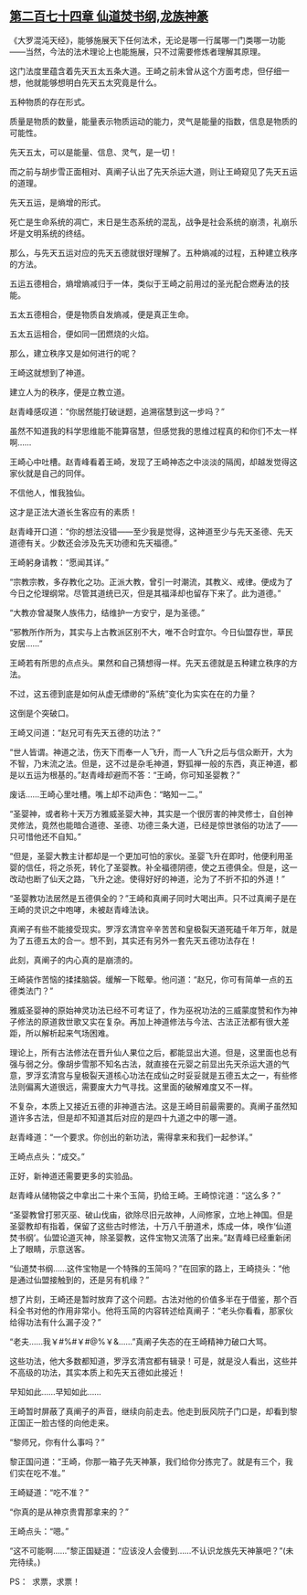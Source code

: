 ## [第二百七十四章 仙道焚书纲,龙族神篆](https://www.xxbiquge.com/11_11207/8968156.html)


  《大罗混沌天经》，能够施展天下任何法术，无论是哪一行属哪一门类哪一功能——当然，今法的法术理论上也能施展，只不过需要修炼者理解其原理。

  这门法度里蕴含着先天五太五条大道。王崎之前未曾从这个方面考虑，但仔细一想，他就能够想明白先天五太究竟是什么。

  五种物质的存在形式。

  质量是物质的数量，能量表示物质运动的能力，灵气是能量的指数，信息是物质的可能性。

  先天五太，可以是能量、信息、灵气，是一切！

  而之前与胡步雪正面相对、真阐子认出了先天杀运大道，则让王崎窥见了先天五运的道理。

  先天五运，是熵增的形式。

  死亡是生命系统的凋亡，末日是生态系统的混乱，战争是社会系统的崩溃，礼崩乐坏是文明系统的终结。

  那么，与先天五运对应的先天五德就很好理解了。五种熵减的过程，五种建立秩序的方法。

  五运五德相合，熵增熵减归于一体，类似于王崎之前用过的圣光配合燃寿法的技能。

  五太五德相合，便是物质自发熵减，便是真正生命。

  五太五运相合，便如同一团燃烧的火焰。

  那么，建立秩序又是如何进行的呢？

  王崎这就想到了神道。

  建立人为的秩序，便是立教立道。

  赵青峰感叹道：“你居然能打破谜题，追溯宿慧到这一步吗？”

  虽然不知道我的科学思维能不能算宿慧，但感觉我的思维过程真的和你们不太一样啊……

  王崎心中吐槽。赵青峰看着王崎，发现了王崎神态之中淡淡的隔阂，却越发觉得这家伙就是自己的同伴。

  不信他人，惟我独仙。

  这才是正法大道长生客应有的素质！

  赵青峰开口道：“你的想法没错——至少我是觉得，这神道至少与先天圣德、先天道德有关。少数还会涉及先天功德和先天福德。”

  王崎躬身请教：“愿闻其详。”

  “宗教宗教，多存教化之功。正派大教，曾引一时潮流，其教义、戒律。便成为了今日之伦理纲常。尽管其道统已灭，但是其福泽却也留存下来了。此为道德。”

  “大教亦曾凝聚人族伟力，结维护一方安宁，是为圣德。”

  “邪教所作所为，其实与上古教派区别不大，唯不合时宜尔。今日仙盟存世，草民安居……”

  王崎若有所思的点点头。果然和自己猜想得一样。先天五德就是五种建立秩序的方法。

  不过，这五德到底是如何从虚无缥缈的“系统”变化为实实在在的力量？

  这倒是个突破口。

  王崎又问道：“赵兄可有先天五德的功法？”

  “世人皆谓。神道之法，伤天下而奉一人飞升，而一人飞升之后与信众断开，大为不智，乃末流之法。但是，这不过是杂毛神道，野狐禅一般的东西，真正神道，都是以五运为根基的。”赵青峰却避而不答：“王崎，你可知圣婴教？”

  废话……王崎心里吐槽。嘴上却不动声色：“略知一二。”

  “圣婴神，或者称十天万方雅威圣婴大神，其实是一个很厉害的神灵修士，自创神灵修法，竟然也能暗合道德、圣德、功德三条大道，已经是惊世骇俗的功法了——只可惜他还不自知。”

  “但是，圣婴大教主计都却是一个更加可怕的家伙。圣婴飞升在即时，他便利用圣婴的信任，将之杀死，转化了圣婴教。补全福德阴德，使之五德俱全。但是，这一改动也断了仙天之路，飞升之途。使得好好的神道，沦为了不折不扣的外道！”

  “圣婴教功法居然是五德俱全的？”王崎和真阐子同时大喝出声。只不过真阐子是在王崎的灵识之中咆哮，未被赵青峰法诀。

  真阐子有些不能接受现实。罗浮玄清宫辛辛苦苦和皇极裂天道死磕千年万年，就是为了五德五太的合一。想不到，其实还有另外一套先天五德功法存在！

  此刻，真阐子的内心真的是崩溃的。

  王崎装作苦恼的揉揉脑袋。缓解一下眩晕。他问道：“赵兄，你可有简单一点的五德类法门？”

  雅威圣婴神的原始神灵功法已经不可考证了，作为巫祝功法的三威蒙度赞和作为神子修法的原道救世歌又实在复杂。再加上神道修法与今法、古法正法都有很大差距，所以解析起来气场困难。

  理论上，所有古法修法在晋升仙人果位之后，都能显出大道。但是，这里面也总有强与弱之分。像胡步雪那不知名古法，就直接在元婴之前显出先天杀运大道的气意，罗浮玄清宫与皇极裂天道核心功法在成仙之时妥妥就是五德五太之一，有些修法则偏离大道很远，需要废大力气寻找。这里面的破解难度又不一样。

  不复杂，本质上又接近五德的非神道古法。这是王崎目前最需要的。真阐子虽然知道许多古法，但是却不知道其后对应的是四十九道之中的哪一道。

  赵青峰道：“一个要求。你创出的新功法，需得拿来和我们一起参详。”

  王崎点点头：“成交。”

  正好，新神道还需要更多的实验品。

  赵青峰从储物袋之中拿出二十来个玉简，扔给王崎。王崎惊诧道：“这么多？”

  “圣婴教曾打邪灭巫、破山伐庙，欲除尽旧元故神，人间修家，立地上神国。但是圣婴教却有指着，保留了这些古时修法，十万八千册道术，炼成一体，唤作‘仙道焚书纲’。仙盟论道灭神，除圣婴教，这件宝物又流落了出来。”赵青峰已经重新闭上了眼睛，示意送客。

  “仙道焚书纲……这件宝物是一个特殊的玉简吗？”在回家的路上，王崎挠头：“他是通过仙盟接触到的，还是另有机缘？”

  想了片刻，王崎还是暂时放弃了这个问题。古法对他的价值多半在于借鉴，那个百科全书对他的作用非常小。他将玉简的内容转述给真阐子：“老头你看看，那家伙给得功法有什么漏子没？”

  “老夫……我￥#%#￥#@%￥&……”真阐子失态的在王崎精神力破口大骂。

  这些功法，他大多数都知道，罗浮玄清宫都有辑录！可是，就是没人看出，这些并不高级的功法，其实本质上和先天五德如此接近！

  早知如此……早知如此……

  王崎暂时屏蔽了真阐子的声音，继续向前走去。他走到辰风院子门口是，却看到黎正国正一脸古怪的向他走来。

  “黎师兄，你有什么事吗？”

  黎正国问道：“王崎，你那一箱子先天神篆，我们给你分拣完了。就是有三个，我们实在吃不准。”

  王崎疑道：“吃不准？”

  “你真的是从神京贵胄那拿来的？”

  王崎点头：“嗯。”

  “这不可能啊……”黎正国疑道：“应该没人会傻到……不认识龙族先天神篆吧？”(未完待续。)

  PS：  求票，求票！
